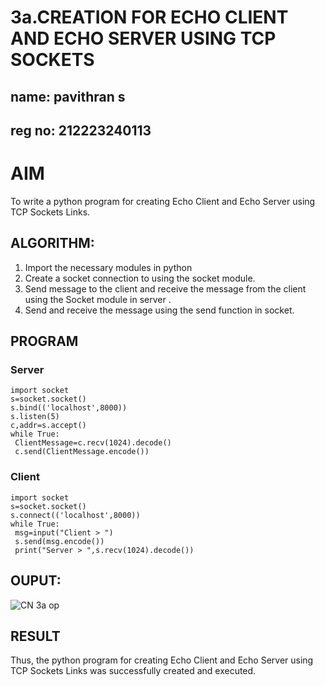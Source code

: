 # 3a.CREATION FOR ECHO CLIENT AND ECHO SERVER USING TCP SOCKETS
## name: pavithran s
## reg no: 212223240113
# AIM
To write a python program for creating Echo Client and Echo Server using TCP
Sockets Links.
## ALGORITHM:
1. Import the necessary modules in python
2. Create a socket connection to using the socket module.
3. Send message to the client and receive the message from the client using the Socket module in
 server .
4. Send and receive the message using the send function in socket.
## PROGRAM
### Server
```
import socket
s=socket.socket()
s.bind(('localhost',8000))
s.listen(5)
c,addr=s.accept()
while True:
 ClientMessage=c.recv(1024).decode()
 c.send(ClientMessage.encode())
```
### Client
```
import socket
s=socket.socket()
s.connect(('localhost',8000))
while True:
 msg=input("Client > ")
 s.send(msg.encode())
 print("Server > ",s.recv(1024).decode())
```
## OUPUT:
![CN 3a op](https://github.com/22008837/3a.Sockets_Creation_for_Echo_Client_and_Echo_Server/assets/120194155/382979fe-0d09-45d0-b7c3-96797da7548f)

## RESULT
Thus, the python program for creating Echo Client and Echo Server using TCP Sockets Links 
was successfully created and executed.
